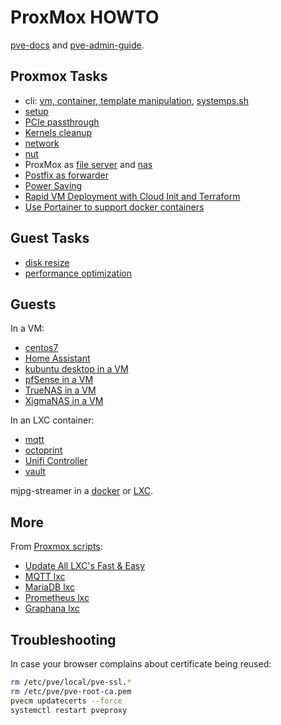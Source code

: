 # ProxMox HOWTO

[pve-docs](https://pve.proxmox.com/pve-docs/) and
[pve-admin-guide](https://pve.proxmox.com/pve-docs/pve-admin-guide.html).

## Proxmox Tasks

* cli: [vm, container, template manipulation](cli-proxmox.html),
[systemps.sh](systemps.sh)
* [setup](setup.html)
* [PCIe passthrough](pcie-passthrough.html)
* [Kernels cleanup](kernels.html)
* [network](network.html)
* [nut](nut.html)
* ProxMox as [file server](file-server.html) and [nas](nas.html)
* [Postfix as forwarder](postfix.html)
* [Power Saving](power.html)
* [Rapid VM Deployment with Cloud Init and Terraform](cloud-init.html)
* [Use Portainer to support docker containers](portainer.html)

## Guest Tasks

* [disk resize](guest-disk-resize.html)
* [performance optimization](guest-performance.html)

## Guests

In a VM:

* [centos7](guest-centos7.html)
* [Home Assistant](guest-home-assistant.html)
* [kubuntu desktop in a VM](guest-kubuntu.html)
* [pfSense in a VM](guest-pfSense.html)
* [TrueNAS in a VM](guest-truenas.html)
* [XigmaNAS in a VM](guest-xigmanas.html)

In an LXC container:

* [mqtt](lxc-mqtt.html)
* [octoprint](lxc-octoprint.html)
* [Unifi Controller](lxc-unifi.html)
* [vault](lxc-vault.html)

mjpg-streamer in a [docker](mjpg-streamer-docker.html) or
[LXC](mjpg-streamer-lxc.html).

## More

From [Proxmox scripts](https://github.com/tteck/Proxmox/):

* [Update All LXC's Fast & Easy](https://github.com/tteck/Proxmox/blob/main/misc/update-lxcs.sh)
* [MQTT lxc](https://github.com/tteck/Proxmox/blob/main/ct/mqtt-v4.sh)
* [MariaDB lxc](https://github.com/tteck/Proxmox/blob/main/ct/mariadb-v4.sh)
* [Prometheus lxc](https://github.com/tteck/Proxmox/blob/main/ct/prometheus-v4.sh)
* [Graphana lxc](https://github.com/tteck/Proxmox/raw/main/ct/grafana-v4.sh)

## Troubleshooting

In case your browser complains about certificate being reused:
```sh
rm /etc/pve/local/pve-ssl.*
rm /etc/pve/pve-root-ca.pem
pvecm updatecerts --force
systemctl restart pveproxy
```
